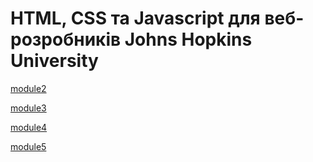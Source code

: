 # HTML, CSS та Javascript для веб-розробників Johns Hopkins University

[module2](https://romero2211.github.io/HTML_CSS_and_Javascript_for_Web_Developers/Module_2/module2.html)

[module3](https://romero2211.github.io/HTML_CSS_and_Javascript_for_Web_Developers/Module_3/module3.html)

[module4](https://romero2211.github.io/HTML_CSS_and_Javascript_for_Web_Developers/Module_4/module4.html)

[module5](https://romero2211.github.io/HTML_CSS_and_Javascript_for_Web_Developers/Module_5/module5.html)
